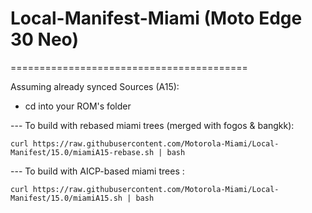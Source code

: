 # Local-Manifest-Miami (Moto Edge 30 Neo)
=========================================

Assuming already synced Sources (A15):
 - cd into your ROM's folder

--- To build with rebased miami trees (merged with fogos & bangkk):
```
curl https://raw.githubusercontent.com/Motorola-Miami/Local-Manifest/15.0/miamiA15-rebase.sh | bash
```
--- To build with AICP-based miami trees :
```
curl https://raw.githubusercontent.com/Motorola-Miami/Local-Manifest/15.0/miamiA15.sh | bash
```


